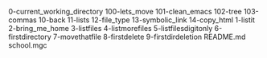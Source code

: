 0-current_working_directory
100-lets_move
101-clean_emacs
102-tree
103-commas
10-back
11-lists
12-file_type
13-symbolic_link
14-copy_html
1-listit
2-bring_me_home
3-listfiles
4-listmorefiles
5-listfilesdigitonly
6-firstdirectory
7-movethatfile
8-firstdelete
9-firstdirdeletion
README.md
school.mgc

